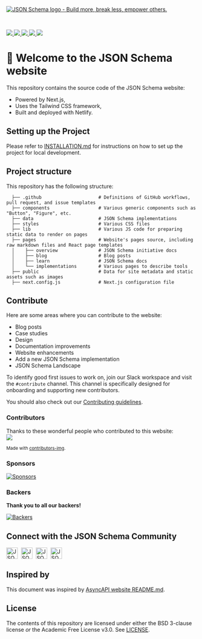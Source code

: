 [![JSON Schema logo - Build more, break less, empower others.](https://raw.githubusercontent.com/json-schema-org/.github/main/assets/json-schema-banner.png)](https://json-schema.org)

<br/>
<p>
    <a href="https://github.com/json-schema-org/website/graphs/contributors" alt="JSON Schema GitHub website contributors">
      <img src="https://img.shields.io/github/contributors/json-schema-org/website?color=orange" />
    </a>
    <a href="https://github.com/json-schema-org/website/issues?q=is%3Aissue+is%3Aopen+label%3A%22good+first+issue%22" alt="Good First JSON Schema issue">
      <img src="https://img.shields.io/github/issues/json-schema-org/website/good%20first%20issue.svg?color=%23DDDD00" />
    </a>
    <a href="https://github.com/json-schema-org/.github/blob/main/CODE_OF_CONDUCT.md" alt="Contributor Covenant">
      <img src="https://img.shields.io/badge/Contributor%20Covenant-2.1-4baaaa.svg" />
    </a> 
    <a href="https://www.repostatus.org/#active" alt="Repo status">
      <img src="https://www.repostatus.org/badges/latest/active.svg" />
    </a> 
    <a href="https://json-schema.org/slack" alt="JSON Schema Slack">
      <img src="https://img.shields.io/badge/Slack-json--schema-@website.svg?logo=slack&color=yellow" />
    </a>   
</p>

# 👋 Welcome to the JSON Schema website
This repository contains the source code of the JSON Schema website:

* Powered by Next.js,
* Uses the Tailwind CSS framework,
* Built and deployed with Netlify.

## Setting up the Project

Please refer to [INSTALLATION.md](./INSTALLATION.md) for instructions on how to set up the project for local development.

## Project structure

This repository has the following structure:

<!-- If you make any changes in the project structure, remember to update it. -->

```text
  ├── .github                     # Definitions of GitHub workflows, pull request, and issue templates
  ├── components                  # Various generic components such as "Button", "Figure", etc.
  ├── data                        # JSON Schema implementations
  ├── styles                      # Various CSS files
  ├── lib                         # Various JS code for preparing static data to render on pages
  ├── pages                       # Website's pages source, including raw markdown files and React page templates
  │    ├── overview               # JSON Schema initiative docs
  │    ├── blog                   # Blog posts
  │    ├── learn                  # JSON Schema docs
  │    └── implementations        # Various pages to describe tools
  ├── public                      # Data for site metadata and static assets such as images
  ├── next.config.js              # Next.js configuration file

```

## Contribute
Here are some areas where you can contribute to the website:

- Blog posts
- Case studies
- Design
- Documentation improvements
- Website enhancements
- Add a new JSON Schema implementation
- JSON Schema Landscape

To identify good first issues to work on, join our Slack workspace and visit the `#contribute` channel. This channel is specifically designed for onboarding and supporting new contributors.

You should also check out our [Contributing guidelines](./CONTRIBUTING.md).

### Contributors

Thanks to these wonderful people who contributed to this website:
<br />
<a href="https://github.com/json-schema-org/website/graphs/contributors">
  <img src="https://contrib.rocks/image?repo=json-schema-org/website"/>
</a>

<sub>Made with [contributors-img](https://contrib.rocks).</sub>

### Sponsors

[![Sponsors](https://opencollective.com/json-schema/sponsors.svg)](https://opencollective.com/json-schema/sponsors.svg?avatarHeight=90)

### Backers

**Thank you to all our backers!**

[![Backers](https://opencollective.com/json-schema/backers.svg)](https://opencollective.com/json-schema/backers.svg?avatarHeight=90)

## Connect with the JSON Schema Community

<p align="left">
  <a href="https://json-schema.org/slack" target="_blank" style="margin-right: 5px;"><img align="center" src="https://img.icons8.com/color/48/null/slack-new.png" alt="JSON Schema Slack" height="30" width="auto" /></a>
  <a href="https://twitter.com/jsonschema" target="_blank" style="margin-right: 5px;"><img align="center" src="https://raw.githubusercontent.com/rahuldkjain/github-profile-readme-generator/master/src/images/icons/Social/twitter.svg" alt="JSON Schema Twitter" height="30" width="auto" /></a>
  <a href="https://www.linkedin.com/company/jsonschema" target="_blank" style="margin-right: 5px;"><img align="center" src="https://raw.githubusercontent.com/rahuldkjain/github-profile-readme-generator/master/src/images/icons/Social/linked-in-alt.svg" alt="JSON Schema LinkedIn" height="30" width="auto" /></a>
  <a href="https://www.youtube.com/@JSONSchemaOrgOfficial" target="_blank"><img align="center" src="https://raw.githubusercontent.com/rahuldkjain/github-profile-readme-generator/master/src/images/icons/Social/youtube.svg" alt="JSON Schema YouTube" height="30" width="auto" /></a>
</p>

## Inspired by
This document was inspired by [AsyncAPI website README.md](https://github.com/asyncapi/website/blob/master/README.md).

## License
The contents of this repository are licensed under either the BSD 3-clause license *or* the Academic Free License v3.0. See [LICENSE](./LICENSE).
